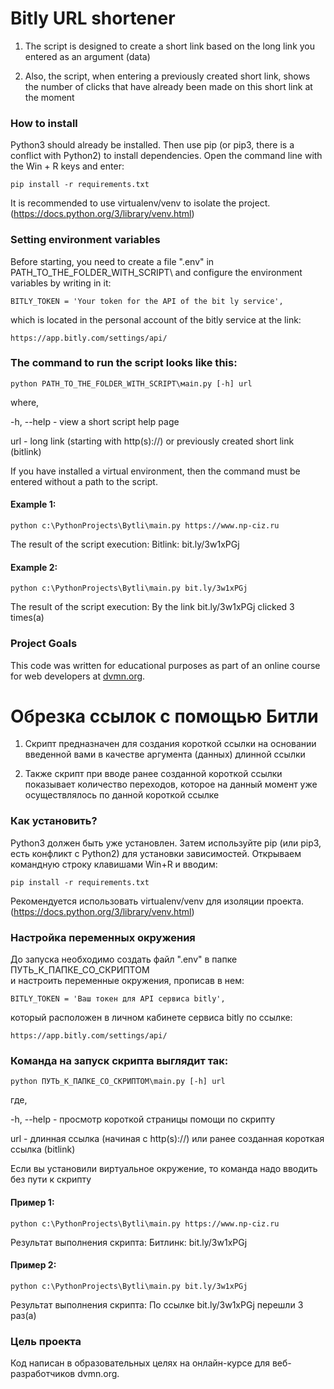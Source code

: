 # Bitly URL shortener

1. The script is designed to create a short link based on the long link you entered as an argument (data)

2. Also, the script, when entering a previously created short link, shows the number of clicks that have already
been made on this short link at the moment


### How to install

Python3 should already be installed. 
Then use pip (or pip3, there is a conflict with Python2) to install dependencies.
Open the command line with the Win + R keys and enter:
```
pip install -r requirements.txt
```
It is recommended to use virtualenv/venv to isolate the project.
(https://docs.python.org/3/library/venv.html)


### Setting environment variables

Before starting, you need to create a file ".env" in PATH_TO_THE_FOLDER_WITH_SCRIPT\ 
and configure the environment variables by writing in it:
```
BITLY_TOKEN = 'Your token for the API of the bit ly service',
```
which is located in the personal account of the bitly service at the link:
```
https://app.bitly.com/settings/api/
```


### The command to run the script looks like this:
```
python PATH_TO_THE_FOLDER_WITH_SCRIPT\маіп.ру [-h] url
```
where, 

 -h, --help - view a short script help page
 
 url - long link (starting with http(s)://) or previously created short link (bitlink)
 
If you have installed a virtual environment, then the command must be entered without a path to the script.

#### Example 1:
```
python c:\PythonProjects\Bytli\main.py https://www.np-ciz.ru
```
The result of the script execution:
Bitlink: bit.ly/3w1xPGj

#### Example 2:
```
python c:\PythonProjects\Bytli\main.py bit.ly/3w1xPGj
```
The result of the script execution:
By the link bit.ly/3w1xPGj clicked 3 times(a)


### Project Goals
This code was written for educational purposes as part of an online course for web developers at [dvmn.org](https://dvmn.org/).




# Обрезка ссылок с помощью Битли

1. Скрипт предназначен для создания короткой ссылки на основании введенной вами в качестве аргумента (данных) 
длинной ссылки
  
2. Также скрипт при вводе ранее созданной короткой ссылки показывает количество переходов, которое на данный момент уже
осуществлялось по данной короткой ссылке


### Как установить?

Python3 должен быть уже установлен. 
Затем используйте pip (или pip3, есть конфликт с Python2) для установки зависимостей.
Открываем командную строку клавишами Win+R и вводим:
```
pip install -r requirements.txt
```
Рекомендуется использовать virtualenv/venv для изоляции проекта.
(https://docs.python.org/3/library/venv.html)


### Настройка переменных окружения

До запуска необходимо создать файл ".env" в папке ПУТЬ_К_ПАПКЕ_СО_СКРИПТОМ\
и настроить переменные окружения, прописав в нем:
```
BITLY_TOKEN = 'Ваш токен для API сервиса bitly', 
```
который расположен в личном кабинете сервиса bitly по ссылке:
```
https://app.bitly.com/settings/api/
```


### Команда на запуск скрипта выглядит так:
```
python ПУТЬ_К_ПАПКЕ_СО_СКРИПТОМ\main.py [-h] url
```
где,

  -h, --help - просмотр короткой страницы помощи по скрипту
  
  url - длинная ссылка (начиная с http(s)://) или ранее созданная короткая ссылка (bitlink)

Если вы установили виртуальное окружение, то команда надо вводить без пути к скрипту
  
#### Пример 1:
```
python c:\PythonProjects\Bytli\main.py https://www.np-ciz.ru
```
Результат выполнения скрипта:
Битлинк:  bit.ly/3w1xPGj

#### Пример 2:
```
python c:\PythonProjects\Bytli\main.py bit.ly/3w1xPGj
```
Результат выполнения скрипта:
По ссылке bit.ly/3w1xPGj перешли 3 раз(а)


### Цель проекта
Код написан в образовательных целях на онлайн-курсе для веб-разработчиков dvmn.org.
